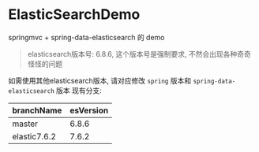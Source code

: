 # ElasticSearchDemo
springmvc + spring-data-elasticsearch 的 demo
> elasticsearch版本号: 6.8.6, 这个版本号是强制要求, 
>不然会出现各种奇奇怪怪的问题  

如需使用其他elasticsearch版本, 请对应修改 `spring` 版本和 `spring-data-elasticsearch` 版本
现有分支: 

| branchName   | esVersion |
| ------------ | --------- |
| master       | 6.8.6     |
| elastic7.6.2 | 7.6.2     |
